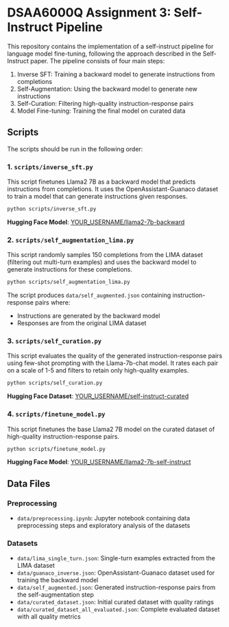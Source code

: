 # DSAA6000Q Assignment 3: Self-Instruct Pipeline

This repository contains the implementation of a self-instruct pipeline for language model fine-tuning, following the approach described in the Self-Instruct paper. The pipeline consists of four main steps:

1. Inverse SFT: Training a backward model to generate instructions from completions
2. Self-Augmentation: Using the backward model to generate new instructions
3. Self-Curation: Filtering high-quality instruction-response pairs
4. Model Fine-tuning: Training the final model on curated data

## Scripts

The scripts should be run in the following order:

### 1. `scripts/inverse_sft.py`

This script finetunes Llama2 7B as a backward model that predicts instructions from completions. It uses the OpenAssistant-Guanaco dataset to train a model that can generate instructions given responses.

```bash
python scripts/inverse_sft.py
```

**Hugging Face Model**: [YOUR_USERNAME/llama2-7b-backward](https://huggingface.co/YOUR_USERNAME/llama2-7b-backward)

### 2. `scripts/self_augmentation_lima.py`

This script randomly samples 150 completions from the LIMA dataset (filtering out multi-turn examples) and uses the backward model to generate instructions for these completions.

```bash
python scripts/self_augmentation_lima.py
```

The script produces `data/self_augmented.json` containing instruction-response pairs where:
- Instructions are generated by the backward model
- Responses are from the original LIMA dataset

### 3. `scripts/self_curation.py`

This script evaluates the quality of the generated instruction-response pairs using few-shot prompting with the Llama-7b-chat model. It rates each pair on a scale of 1-5 and filters to retain only high-quality examples.

```bash
python scripts/self_curation.py
```

**Hugging Face Dataset**: [YOUR_USERNAME/self-instruct-curated](https://huggingface.co/datasets/YOUR_USERNAME/self-instruct-curated)

### 4. `scripts/finetune_model.py`

This script finetunes the base Llama2 7B model on the curated dataset of high-quality instruction-response pairs.

```bash
python scripts/finetune_model.py
```

**Hugging Face Model**: [YOUR_USERNAME/llama2-7b-self-instruct](https://huggingface.co/YOUR_USERNAME/llama2-7b-self-instruct)

## Data Files

### Preprocessing
- `data/preprocessing.ipynb`: Jupyter notebook containing data preprocessing steps and exploratory analysis of the datasets

### Datasets
- `data/lima_single_turn.json`: Single-turn examples extracted from the LIMA dataset
- `data/guanaco_inverse.json`: OpenAssistant-Guanaco dataset used for training the backward model
- `data/self_augmented.json`: Generated instruction-response pairs from the self-augmentation step
- `data/curated_dataset.json`: Initial curated dataset with quality ratings
- `data/curated_dataset_all_evaluated.json`: Complete evaluated dataset with all quality metrics 